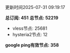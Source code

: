 更新时间2025-07-31 09:19:17

**总订阅: 451**
**总节点: 52219**
- vless节点: 25681
- hysteria2节点: 12

**google ping有效节点: 358**
